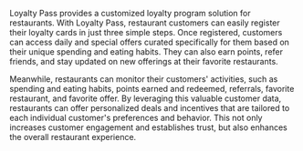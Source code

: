 Loyalty Pass provides a customized loyalty program solution for restaurants. With Loyalty Pass, restaurant customers can easily register their loyalty cards in just three simple steps. Once registered, customers can access daily and special offers curated specifically for them based on their unique spending and eating habits. They can also earn points, refer friends, and stay updated on new offerings at their favorite restaurants.

Meanwhile, restaurants can monitor their customers' activities, such as spending and eating habits, points earned and redeemed, referrals, favorite restaurant, and favorite offer. By leveraging this valuable customer data, restaurants can offer personalized deals and incentives that are tailored to each individual customer's preferences and behavior. This not only increases customer engagement and establishes trust, but also enhances the overall restaurant experience.
